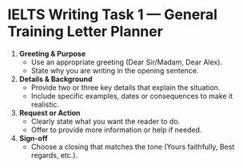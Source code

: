 # IELTS Writing Task 1 — General Training Letter Planner

1. **Greeting & Purpose**
   - Use an appropriate greeting (Dear Sir/Madam, Dear Alex).
   - State why you are writing in the opening sentence.
2. **Details & Background**
   - Provide two or three key details that explain the situation.
   - Include specific examples, dates or consequences to make it realistic.
3. **Request or Action**
   - Clearly state what you want the reader to do.
   - Offer to provide more information or help if needed.
4. **Sign-off**
   - Choose a closing that matches the tone (Yours faithfully, Best regards, etc.).
